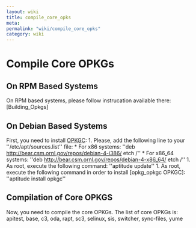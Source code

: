 ```yaml
---
layout: wiki
title: compile_core_opks
meta: 
permalink: "wiki/compile_core_opks"
category: wiki
---
```

<!-- Name: compile_core_opks -->
<!-- Version: 4 -->
<!-- Author: valleegr -->

# Compile Core OPKGs

## On RPM Based Systems

On RPM based systems, please follow instrucation available there: [Building_Opkgs]

## On Debian Based Systems

First, you need to install [OPKGC](opkg_opkgc):
    1. Please, add the following line to your ''/etc/apt/sources.list'' file:
        * For x86 systems: ''deb http://bear.csm.ornl.gov/repos/debian-4-i386/ etch /''
        * For x86_64 systems: ''deb http://bear.csm.ornl.gov/repos/debian-4-x86_64/ etch /''
    1. As root, execute the following command: ''aptitude update''
    1. As root, execute the following command in order to install [opkg_opkgc OPKGC]: ''aptitude install opkgc''

## Compilation of Core OPKGS

Now, you need to compile the core OPKGs. The list of core OPKGs is: apitest, base, c3, oda, rapt, sc3, selinux, sis, switcher, sync-files, yume

